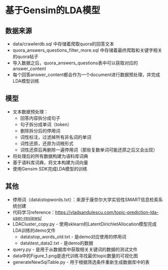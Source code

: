 # 基于Gensim的LDA模型
## 数据来源
  - data/crawlerdb.sql 中存储着爬取quora的回答文本
  - quora_answers_questions_filter_more.sql 中存储着最终爬取和关键字相关的quora帖子
  - 导入数据之后，quora_answers_questions表中可以获取对应的answer_content
  - 每个回答answer_content都会作为一个document进行数据预处理，并完成LDA模型训练
## 模型
  - 文本数据预处理：
    - 回答内容拆分成句子
    - 句子拆分成单词（token）
    - 删除拆分后的停用词
    - 词性标注，过滤掉所有非名词的单词
    - 词性还原，还原为词根形式
    - 词性还原后再删除一遍停用词（那些复数单词可能还原之后又会出现）
  - 将处理后的所有数据构建为语料库词典
  - 基于语料库词典，将文本构建为词向量
  - 使用Gensim SDK完成LDA模型的训练
## 其他
- 停用词（data\stopwords.txt）：来源于康奈尔大学实验性SMART信息检索系统创建
- 代码学习reference：https://vladsandulescu.com/topic-prediction-lda-user-reviews/
- LDACluster_copy.py - 使用sklearn的LatentDirichletAllocation模型完成LDA训练的demo文件
  - data\stop_words_old.txt - 是demo对应使用的停用词
  - data\test_data2.txt - 是demo的数据
- query.py - 是用于从数据库中获取相关关键词的数据的测试文件
- data中的Figure_1.png是迭代训练寻找最优topic数量的可视化图
- generateNewSqlTable.py - 用于根据筛选条件重新生成数据库中的表